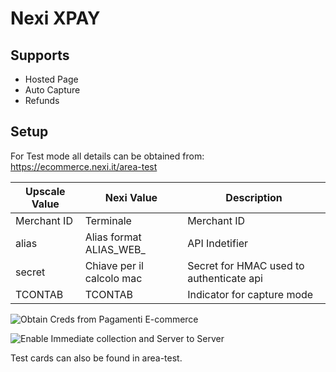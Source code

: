 # Nexi XPAY

## Supports

* Hosted Page
* Auto Capture
* Refunds


## Setup

For Test mode all details can be obtained from: https://ecommerce.nexi.it/area-test


| Upscale Value | Nexi Value | Description |
| ------------- | ------------- | ------------- |
| Merchant ID   | Terminale | Merchant ID |
| alias  | Alias format ALIAS_WEB_<Terminale> | API Indetifier | 
| secret | Chiave per il calcolo mac| Secret for HMAC used to authenticate api |
| TCONTAB | TCONTAB | Indicator for capture mode |   
  
  
![Obtain Creds from Pagamenti E-commerce](documentation/nexi-creds.png?raw=true "Obtain Creds from Pagamenti E-commerce")
  
![Enable Immediate collection and Server to Server](documentation/next-toggles.png?raw=true "Enable Immediate collection and Server to Server")
  
Test cards can also be found in area-test.
